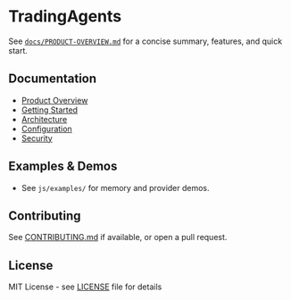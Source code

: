 # TradingAgents

See [`docs/PRODUCT-OVERVIEW.md`](docs/PRODUCT-OVERVIEW.md) for a concise summary, features, and quick start.

## Documentation
- [Product Overview](docs/PRODUCT-OVERVIEW.md)
- [Getting Started](docs/GETTING-STARTED.md)
- [Architecture](docs/ARCHITECTURE.md)
- [Configuration](docs/CONFIGURATION.md)
- [Security](docs/SECURITY-CONSOLIDATED.md)

## Examples & Demos
- See `js/examples/` for memory and provider demos.

## Contributing
See [CONTRIBUTING.md](CONTRIBUTING.md) if available, or open a pull request.

## License
MIT License - see [LICENSE](LICENSE) file for details